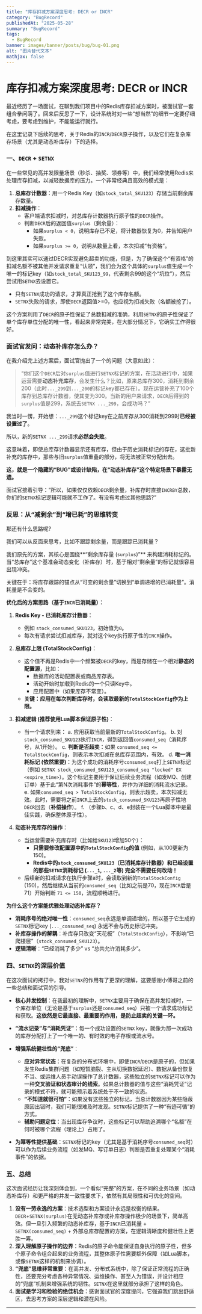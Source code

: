 ```yaml
---
title: "库存扣减方案深度思考: DECR or INCR"  
category: "BugRecord"  
publishedAt: "2025-05-28"  
summary: "BugRecord"  
tags:  
  - BugRecord
banner: images/banner/posts/bug/bug-01.png
alt: "图片替代文本"  
mathjax: false
---
```

# 库存扣减方案深度思考: DECR or INCR

最近经历了一场面试，在聊到我们项目中的Redis库存扣减方案时，被面试官一套组合拳问萌了。回来后反思了一下，设计系统时对一些“想当然”的细节一定要仔细考虑，要考虑到维护，不能能运行就行。

在这里记录下后续的思考，关于Redis的`INCR`/`DECR`原子操作，以及它们在复杂库存场景（尤其是动态补库存）下的选择。

### 一、`DECR` + `SETNX`

在一些常见的高并发限量场景（秒杀、抽奖、领券等）中，我们经常使用Redis来处理库存扣减，以减轻数据库的压力。一个非常经典且高效的模式是：

1. **总库存计数器**：用一个Redis Key（如`stock_total_SKU123`）存储当前剩余库存数量。
2. **扣减操作**：
    * 客户端请求扣减时，对总库存计数器执行原子性的`DECR`操作。
    * 判断`DECR`后的返回值`surplus`（剩余量）：
        * 如果`surplus < 0`，说明库存已不足，将计数器恢复为0，并告知用户失败。
        * 如果`surplus >= 0`，说明从数量上看，本次扣减“有资格”。

到这里其实可以通过DECR实现避免超卖的功能，但是，为了确保这个“有资格”的扣减名额不被其他并发请求重复“认领”，我们会为这个具体的`surplus`值生成一个唯一的标记key（如`stock_total_SKU123_99`，代表剩余99的这个“坑位”），然后尝试用`SETNX`去设置它。

* 只有`SETNX`成功的请求，才算真正抢到了这个库存名额。
* `SETNX`失败的请求，即使`DECR`返回值>=0，也应视为扣减失败（名额被抢了）。

这个方案利用了`DECR`的原子性保证了总数扣减的准确，利用`SETNX`的原子性保证了单个库存单位分配的唯一性，看起来非常完美，在大部分情况下，它确实工作得很好。

### 面试官发问：动态补库存怎么办？

在我介绍完上述方案后，面试官抛出了一个的问题（大意如此）：

> “你们这个`DECR`后对`surplus`值进行`SETNX`标记的方案，在活动进行中，如果运营需要**动态补充库存**，会发生什么？比如，原来总库存300，消耗到剩余200（此时`..._299`到`..._200`的标记key都已存在）。现在运营补充了100个库存到总库存计数器，使其变为300。当新的用户来请求，`DECR`后得到的`surplus`值是299，系统去`SETNX ..._299`，会成功吗？”

我当时一愣，开始想：`..._299`这个标记key在之前库存从300消耗到299时**已经被设置过了**。

所以，新的`SETNX ..._299`请求**必然会失败**。

这意味着，即使总库存计数器显示还有库存，但由于历史消耗标记的存在，这批新补充的库存中，那些与旧`surplus`值重叠的部分，将无法被正常分配出去。


**这，就是一个隐藏的“BUG”或设计缺陷，在“动态补库存”这个特定场景下暴露无遗。**

面试官接着引导：“所以，如果仅仅依赖`DECR`剩余量，补库存时直接`INCRBY`总数，你们的`SETNX`标记逻辑可能就不工作了。有没有考虑过其他思路?”

### 反思：从“减剩余”到“增已耗”的思维转变

那还有什么思路呢?

我们可以从反面来思考，比如不跟踪剩余量，而是跟踪已消耗量？

我们原先的方案，其核心是围绕**“剩余库存量 (`surplus`)”** 来构建消耗标记的。当“总库存”这个基准会动态变化（补库存）时，基于相对“剩余量”的标记就很容易出现冲突。


关键在于：将库存跟踪的锚点从“可变的剩余量”切换到“单调递增的已消耗量”。消耗量是不会变的。

**优化后的方案思路（基于`INCR`已消耗量）：**

1. **Redis Key - 已消耗库存计数器**：

    * 例如 `stock_consumed_SKU123`，初始值为`0`。
    * 每次有请求尝试扣减库存，就对这个key执行原子性的`INCR`操作。
2. **总库存上限 (TotalStockConfig)**：

    * 这个值不再是Redis中一个频繁被`DECR`的key，而是存储在一个相对**静态的配置源**，比如：
        * 数据库的活动配置表或商品库存表。
        * 活动开始时加载到Redis的一个只读Key中。
        * 应用配置中（如果库存不常变）。
    * **关键：应用在每次判断库存时，会读取最新的`TotalStockConfig`作为上限。**
3. **扣减逻辑 (推荐使用Lua脚本保证原子性)**：

    * 当一个请求到来：
      a.  应用获取当前最新的`TotalStockConfig`。
      b.  对`stock_consumed_SKU123`执行`INCR`，得到返回值`consumed_seq`（消耗序号，从1开始）。
      c.  **判断是否超卖**：如果 `consumed_seq <= TotalStockConfig`，则表示本次扣减在总库存范围内，有效。
      d.  **唯一消耗标记 (依然重要)**：为这个成功的消耗序号`consumed_seq`打上`SETNX`标记（例如 `SETNX stock_consumed_SKU123_consumed_seq "locked" EX <expire_time>`）。这个标记主要用于保证后续业务流程（如发MQ、创建订单）基于此“第N次消耗事件”的**幂等性**，并作为详细的消耗流水记录。
      e.  如果`consumed_seq > TotalStockConfig`，则表示超卖，本次扣减无效。此时，需要将之前`INCR`上去的`stock_consumed_SKU123`再原子性地`DECR`回去（**补偿操作**）。
      f.  （步骤b、c、d、e封装在一个Lua脚本中是最佳实践，确保整体原子性）。
4. **动态补充库存的操作**：

    * 当运营需要补充库存时（比如给`SKU123`增加50个）：
        * **只需要修改配置源中的`TotalStockConfig`的值** (例如，从100更新为150)。
        * **Redis中的`stock_consumed_SKU123`（已消耗库存计数器）和已经设置的那些`SETNX`消耗标记 (`..._1`, `..._2`等) 完全不需要任何改动！**
    * 后续新的扣减请求在执行步骤a时，会读取到新的`TotalStockConfig` (150)，然后继续从当前的`consumed_seq`（比如之前是70，现在`INCR`后是71）开始判断 `71 <= 150`，流程顺畅进行。

**为什么这个方案能优雅处理动态补库存？**

* **消耗序号的绝对唯一性**：`consumed_seq`永远是单调递增的，所以基于它生成的`SETNX`标记key (`..._consumed_seq`) 永远不会与历史标记冲突。
* **补库存操作的解耦**：补库存只改变“天花板”（`TotalStockConfig`），不影响“已爬楼层”（`stock_consumed_SKU123`）。
* **逻辑清晰**：“已经消耗了多少” vs “总共允许消耗多少”。

### 四、`SETNX`的深层价值

在这次面试的拷打中，我对`SETNX`的作用有了更深的理解，这要感谢小傅哥之前的一些总结和面试官的引导。

* **核心并发控制**：在我最初的理解中，`SETNX`主要用于确保在高并发扣减时，一个库存单位（无论是基于`surplus`还是`consumed_seq`）只被一个请求成功标记和获取。**这依然是它最直接、最重要的作用，是防止超卖的关键一环。**
* **“流水记录”与“消耗凭证”**：每一个成功设置的`SETNX` key，就像为那一次成功的库存分配打上了一个唯一的、有时效的电子存根或流水号。
* **增强系统健壮性的“兜底”**：

    * **应对异常状态**：在复杂的分布式环境中，即使`INCR`/`DECR`是原子的，但如果发生Redis集群问题（如短暂脑裂、主从切换数据延迟）、数据从备份恢复不当、或运维人员手动误操作了总计数器，这些独立的`SETNX`标记可以作为一种**交叉验证和状态审计的线索**。如果总计数器的值与这些“消耗凭证”记录的模式不符，就可能预示着系统处于不一致的状态。
    * **“不知道就很可怕”**：如果没有这些独立的标记，当总计数器因为某些隐蔽原因出错时，我们可能很难及时发现。`SETNX`标记提供了一种“有迹可循”的方式。
    * **辅助问题定位**：当出现库存争议时，这些标记可以帮助追溯哪个“名额”在何时被哪个流程（理论上）占用了。
* **为幂等性提供基础**：`SETNX`标记的key（尤其是基于消耗序号`consumed_seq`时）可以作为后续业务流程（如发MQ、写订单日志）判断是否重复处理某个“消耗事件”的依据。


### 五、总结

这次面试经历让我深刻体会到，一个看似“完整”的方案，在不同的业务场景（如动态补库存）和更严格的并发一致性要求下，依然有其局限性和可优化的空间。

1. **没有一劳永逸的方案**：技术选型和方案设计永远是权衡的结果。`DECR`+`SETNX(surplus)`在无动态补库存或补库存操作极少的场景下，简单高效。但一旦引入频繁的动态补库存，基于`INCR`已消耗量 + `SETNX(consumed_seq)` + 外部总库存配置的方案，在逻辑清晰度和健壮性上更胜一筹。
2. **深入理解原子操作的边界**：Redis的原子命令能保证自身执行的原子性，但多个原子命令组合起来的业务流程，其整体原子性需要额外保障（如Lua脚本，或像`SETNX`这样的机制来协调）。
3. **“兜底”思维非常重要**：在高并发、分布式系统中，除了保证正常流程的正确性，还要充分考虑各种异常情况、运维操作、甚至人为错误，并设计相应的“兜底”机制来增强系统的韧性。`SETNX`在这里就部分承担了这样的角色。
4. **面试是学习和检验的绝佳机会**：感谢面试官的深度提问，它强迫我们跳出舒适区，去思考方案的深层逻辑和潜在风险。


---

